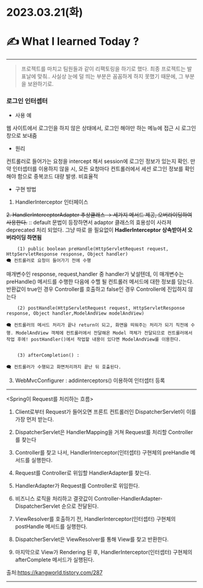 # 2023.03.21(화)

# ✍️ What I learned Today ?

---

> 프로젝트를 마치고 팀원들과 같이 리팩토링을 하기로 했다. 최종 프로젝트는 발표날에 맞춰.. 사실상 눈에 덜 띄는 부분은 꼼꼼하게 하지 못했기 때문에, 그 부분을 보완하기로.

### 로그인 인터셉터
- 사용 예 

웹 사이트에서 로그인을 하지 않은 상태에서, 로그인 해야만 하는 메뉴에 접근 시 로그인 창으로 보내줌

- 원리 

 컨트롤러로 들어가는 요청을 intercept 해서 session에 로그인 정보가 있는지 확인. 만약 인터셉터를 이용하지 않을 시, 모든 요청마다 컨트롤러에서 세션 로그인 정보를 확인해야 함으로 중복코드 대량 발생. 비효율적

- 구현 방법 

1. HandlerInterceptor 인터페이스

~~2. HandlerInterceptorAdapter 추상클래스 → 세가지 메서드 제공, 오버라이딩하여 사용한다.~~
:: default 문법이 등장하면서 adaptor 클래스의 효용성이 사라져 deprecated 처리 되었다. 그냥 따로 쓸 필요없이 
**HadlerInterceptor 상속받아서 오버라이딩 하면됨**

        (1) public boolean preHandle(HttpServletRequest request, HttpServletResponse response, Object handler) 
    🗨 컨트롤러로 요청이 들어가기 전에 수행
  매개변수인 response, request,handler 중 handler가 낯설텐데, 이 매개변수는 preHandle() 메서드를 수행한 다음에 수핼 될 컨트롤러 메서드에 대한 정보를 담는다.
  반환값이 true인 경우 Controller를 호출하고 false인 경우 Controller에 진입하지 않는다

        (2) postHandle(HttpServletRequest request, HttpServletResponse response, Object handler,ModelAndView modelAndView)
    
    🗨 컨트롤러의 메서드 처리가 끝나 return이 되고, 화면을 띄워주는 처리가 되기 직전에 수행. ModelAndView 객체에 컨트롤러에서 전달해온 Model 객체가 전달되므로 컨트롤러에서 작업 후에! postHandler()에서 작업할 내용이 있다면 ModelAndView를 이용한다.

    
        (3) afterCompletion() : 
        
    🗨 컨트롤러가 수행되고 화면처리까지 끝난 뒤 호출된다.
    

3. WebMvcConfigurer : addinterceptors() 이용하여 인터셉터 등록


---

<Spring이 Request를 처리하는 흐름>

1. Client로부터 Request가 들어오면 프론트 컨트롤러인 DispatcherServlet이 이를 가장 먼저 받는다.

2. DispatcherServlet은 HandlerMapping을 거쳐 Request를 처리할 Controller를 찾는다

3. Controller를 찾고 나서, HandlerInterceptor(인터셉터) 구현체의 preHandle 메서드를 실행한다.

3. Request를 Controller로 위임할 HandlerAdapter를 찾는다.

4. HandlerAdapter가 Request를 Controller로 위임한다.

5. 비즈니스 로직을 처리하고 결괏값이 Controller-HandlerAdapter-DispatcherServlet 순으로 전달된다.

6. ViewResolver를 호출하기 전, HandlerInterceptor(인터셉터) 구현체의 postHandle 메서드를 실행한다.

7. DispatcherServlet은 ViewResolver를 통해 View를 찾고 반환한다.

8. 마지막으로 View가 Rendering 된 후, HandlerInterceptor(인터셉터) 구현체의 afterComplete 메서드가 실행된다.

출처:https://kangworld.tistory.com/287

--- 